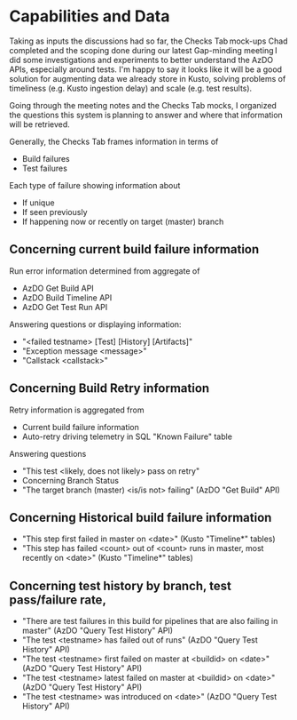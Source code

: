 # Capabilities and Data

Taking as inputs the discussions had so far, the Checks Tab mock-ups Chad completed and the scoping done during our latest Gap-minding meeting I did some investigations and experiments to better understand the AzDO APIs, especially around tests. I'm happy to say it looks like it will be a good solution for augmenting data we already store in Kusto, solving problems of timeliness (e.g. Kusto ingestion delay) and scale (e.g. test results).  

Going through the meeting notes and the Checks Tab mocks, I organized the questions this system is planning to answer and where that information will be retrieved.  

Generally, the Checks Tab frames information in terms of

- Build failures
- Test failures

Each type of failure showing information about 

- If unique
- If seen previously
- If happening now or recently on target (master) branch 

## Concerning current build failure information 

Run error information determined from aggregate of 

- AzDO Get Build API 
- AzDO Build Timeline API 
- AzDO Get Test Run API 

Answering questions or displaying information:  

- "\<failed testname> [Test] [History] [Artifacts]" 
- "Exception message \<message>" 
- "Callstack \<callstack>" 

## Concerning Build Retry information 

Retry information is aggregated from 

- Current build failure information 
- Auto-retry driving telemetry in SQL "Known Failure" table 

Answering questions 

- "This test \<likely, does not likely> pass on retry" 
- Concerning Branch Status 
- "The target branch (master) \<is/is not> failing" (AzDO "Get Build" API) 

## Concerning Historical build failure information 

- "This step first failed in master on \<date>" (Kusto "Timeline*" tables) 
- "This step has failed \<count> out of \<count> runs in master, most recently on \<date>" (Kusto "Timeline*" tables) 

## Concerning test history by branch, test pass/failure rate,  

- "There are test failures in this build for pipelines that are also failing in master" (AzDO "Query Test History" API) 
- "The test \<testname> has failed <count> out of <count> runs" (AzDO "Query Test History" API) 
- "The test \<testname> first failed on master at \<buildid> on \<date>" (AzDO "Query Test History" API) 
- "The test \<testname> latest failed on master at \<buildid> on \<date>" (AzDO "Query Test History" API) 
- "The test \<testname> was introduced on \<date>" (AzDO "Query Test History" API) 